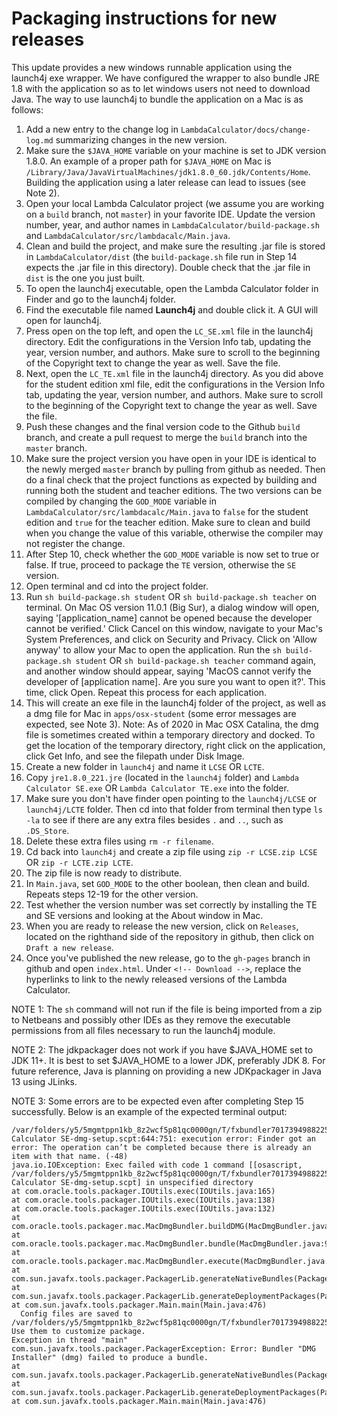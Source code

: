 # **Packaging instructions for new releases**

This update provides a new windows runnable application using the launch4j exe wrapper. We have configured the wrapper to also bundle JRE 1.8 with the application so as to let windows users not need to download Java. The way to use launch4j to bundle the application on a Mac is as follows: 

1. Add a new entry to the change log in `LambdaCalculator/docs/change-log.md` summarizing changes in the new version.
2. Make sure the `$JAVA_HOME` variable on your machine is set to JDK version 1.8.0. An example of a proper path for `$JAVA_HOME` on Mac is `/Library/Java/JavaVirtualMachines/jdk1.8.0_60.jdk/Contents/Home`. Building the application using a later release can lead to issues (see Note 2).
3. Open your local Lambda Calculator project (we assume you are working on a `build` branch, not `master`) in your favorite IDE. Update the version number, year, and author names in `LambdaCalculator/build-package.sh` and `LambdaCalculator/src/lambdacalc/Main.java`. 
4. Clean and build the project, and make sure the resulting .jar file is stored in `LambdaCalculator/dist` (the `build-package.sh` file run in Step 14 expects the .jar file in this directory). Double check that the .jar file in `dist` is the one you just built.
5. To open the launch4j executable, open the Lambda Calculator folder in Finder and go to the launch4j folder.
6. Find the executable file named **Launch4j** and double click it. A GUI will open for launch4j.
7. Press open on the top left, and open the `LC_SE.xml` file in the launch4j directory. Edit the configurations in the Version Info tab, updating the year, version number, and authors. Make sure to scroll to the beginning of the Copyright text to change the year as well. Save the file.
8. Next, open the `LC_TE.xml` file in the launch4j directory. As you did above for the student edition xml file, edit the configurations in the Version Info tab, updating the year, version number, and authors. Make sure to scroll to the beginning of the Copyright text to change the year as well. Save the file.
9. Push these changes and the final version code to the Github `build` branch, and create a pull request to merge the `build` branch into the `master` branch.
10. Make sure the project version you have open in your IDE is identical to the newly merged `master` branch by pulling from github as needed. Then do a final check that the project functions as expected by building and running both the student and teacher editions. The two versions can be compiled by changing the `GOD_MODE` variable in `LambdaCalculator/src/lambdacalc/Main.java` to `false` for the student edition and `true` for the teacher edition. Make sure to clean and build when you change the value of this variable, otherwise the compiler may not register the change.
11. After Step 10, check whether the `GOD_MODE` variable is now set to true or false. If true, proceed to package the `TE` version, otherwise the `SE` version. 
12. Open terminal and cd into the project folder.
13. Run `sh build-package.sh student` OR `sh build-package.sh teacher` on terminal. On Mac OS version 11.0.1 (Big Sur), a dialog window will open, saying '[application_name] cannot be opened because the developer cannot be verified.' Click Cancel on this window, navigate to your Mac's System Preferences, and click on Security and Privacy. Click on 'Allow anyway' to allow your Mac to open the application. Run the `sh build-package.sh student` OR `sh build-package.sh teacher` command again, and another window should appear, saying 'MacOS cannot verify the developer of [application name]. Are you sure you want to open it?'. This time, click Open. Repeat this process for each application.
14. This will create an exe file in the launch4j folder of the project, as well as a dmg file for Mac in `apps/osx-student` (some error messages are expected, see Note 3). Note: As of 2020 in Mac OSX Catalina, the dmg file is sometimes created within a temporary directory and docked. To get the location of the temporary directory, right click on the application, click Get Info, and see the filepath under Disk Image.
15. Create a new folder in `launch4j` and name it `LCSE` OR `LCTE`.
16. Copy `jre1.8.0_221.jre` (located in the `launch4j` folder) and `Lambda Calculator SE.exe` OR `Lambda Calculator TE.exe` into the folder.
17. Make sure you don't have finder open pointing to the `launch4j/LCSE` or `launch4j/LCTE` folder. Then cd into that folder from terminal then type `ls -la` to see if there are any extra files besides `.` and `..`, such as `.DS_Store`.
18. Delete these extra files using `rm -r filename`. 
19. Cd back into `launch4j` and create a zip file using `zip -r LCSE.zip LCSE` OR `zip -r LCTE.zip LCTE`. 
20. The zip file is now ready to distribute.
21. In `Main.java`, set `GOD_MODE` to the other boolean, then clean and build. Repeats steps 12-19 for the other version. 
22. Test whether the version number was set correctly by installing the TE and SE versions and looking at the About window in Mac. 
23. When you are ready to release the new version, click on `Releases`, located on the righthand side of the repository in github, then click on `Draft a new release`.
24. Once you've published the new release, go to the `gh-pages` branch in github and open `index.html`. Under `<!-- Download -->`, replace the hyperlinks to link to the newly released versions of the Lambda Calculator.

NOTE 1: The `sh` command will not run if the file is being imported from a zip to Netbeans and possibly other IDEs as they remove the executable permissions from all files necessary to run the launch4j module. 

NOTE 2: The jdkpackager does not work if you have $JAVA_HOME set to JDK 11+. It is best to set $JAVA_HOME to a lower JDK, preferably JDK 8. For future reference, Java is planning on providing a new JDKpackager in Java 13 using JLinks. 

NOTE 3: Some errors are to be expected even after completing Step 15 successfully. Below is an example of the expected terminal output:
```
/var/folders/y5/5mgmtppn1kb_8z2wcf5p81qc0000gn/T/fxbundler7017394988225596965/macosx/Lambda Calculator SE-dmg-setup.scpt:644:751: execution error: Finder got an error: The operation can’t be completed because there is already an item with that name. (-48)
java.io.IOException: Exec failed with code 1 command [[osascript, /var/folders/y5/5mgmtppn1kb_8z2wcf5p81qc0000gn/T/fxbundler7017394988225596965/macosx/Lambda Calculator SE-dmg-setup.scpt] in unspecified directory
at com.oracle.tools.packager.IOUtils.exec(IOUtils.java:165)
at com.oracle.tools.packager.IOUtils.exec(IOUtils.java:138)
at com.oracle.tools.packager.IOUtils.exec(IOUtils.java:132)
at com.oracle.tools.packager.mac.MacDmgBundler.buildDMG(MacDmgBundler.java:376)
at com.oracle.tools.packager.mac.MacDmgBundler.bundle(MacDmgBundler.java:92)
at com.oracle.tools.packager.mac.MacDmgBundler.execute(MacDmgBundler.java:556)
at com.sun.javafx.tools.packager.PackagerLib.generateNativeBundles(PackagerLib.java:352)
at com.sun.javafx.tools.packager.PackagerLib.generateDeploymentPackages(PackagerLib.java:319)
at com.sun.javafx.tools.packager.Main.main(Main.java:476)
  Config files are saved to /var/folders/y5/5mgmtppn1kb_8z2wcf5p81qc0000gn/T/fxbundler7017394988225596965/macosx. Use them to customize package.
Exception in thread "main" com.sun.javafx.tools.packager.PackagerException: Error: Bundler "DMG Installer" (dmg) failed to produce a bundle.
at com.sun.javafx.tools.packager.PackagerLib.generateNativeBundles(PackagerLib.java:354)
at com.sun.javafx.tools.packager.PackagerLib.generateDeploymentPackages(PackagerLib.java:319)
at com.sun.javafx.tools.packager.Main.main(Main.java:476)
```
